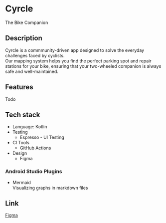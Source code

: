 # Cyrcle
The Bike Companion

## Description
Cyrcle is a commmunity-driven app designed to solve the everyday challenges faced by  cyclists. <br>
Our mapping system helps you find the perfect parking spot and repair stations for your bike,
ensuring that your two-wheeled companion is always safe and well-maintained.

## Features
Todo

## Tech stack
- Language: Kotlin
- Testing
  - Espresso - UI Testing
- CI Tools
  - GitHub Actions
- Design 
  - Figma

### Android Studio Plugins
- Mermaid\
Visualizing graphs in markdown files

## Link
[Figma](https://www.figma.com/design/glKpOCnBOjzx8mTTJUkyqH/Cyrcle?node-id=4-2&t=axZO6k6pPJuiWDin-1)